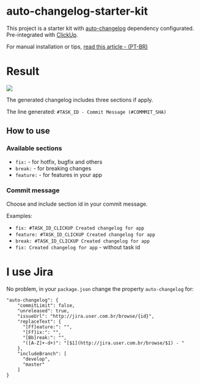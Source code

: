 # auto-changelog-starter-kit

This project is a starter kit with [auto-changelog](https://www.npmjs.com/package/auto-changelog) dependency configurated. Pre-integrated with [ClickUp](https://app.clickup.com/).

For manual installation or tips, [read this article - (PT-BR)](https://medium.com/@tiagoboeing/automatizando-gera%C3%A7%C3%A3o-de-changelogs-em-seus-projetos-nodejs-a4d2300c49d3)

# Result

![](https://miro.medium.com/max/1184/1*ABit6gC--YP_oETQwjhi7w.png)

The generated changelog includes three sections if apply.

The line generated: `#TASK_ID - Commit Message (#COMMMIT_SHA)`

## How to use

### Available sections

- `fix:` - for hotfix, bugfix and others
- `break:` - for breaking changes
- `feature:` - for features in your app

### Commit message

Choose and include section id in your commit message.

Examples:

- `fix: #TASK_ID_CLICKUP Created changelog for app` 
- `feature: #TASK_ID_CLICKUP Created changelog for app` 
- `break: #TASK_ID_CLICKUP Created changelog for app` 
- `fix: Created changelog for app` - without task id

# I use Jira

No problem, in your `package.json` change the property `auto-changelog` for:

```
"auto-changelog": {
    "commitLimit": false,
    "unreleased": true,
    "issueUrl": "http://jira.user.com.br/browse/{id}",
    "replaceText": {
      "[Ff]eature:": "",
      "[Ff]ix:": "",
      "[Bb]reak:": "",
      "([A-Z]+-d+)": "[$1](http://jira.user.com.br/browse/$1) - "
    },
    "includeBranch": [
      "develop",
      "master"
    ]
}
```
